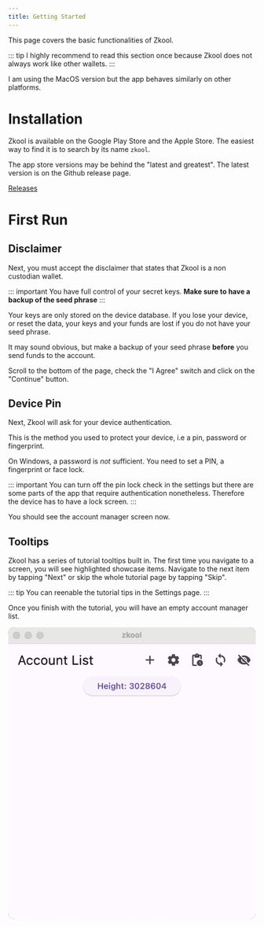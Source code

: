 ```yaml
---
title: Getting Started
---
```


This page covers the basic functionalities
of Zkool.

::: tip
I highly recommend to read this section once
because Zkool does not always work like other wallets.
:::

I am using the MacOS version but the app behaves
similarly on other platforms.

# Installation

Zkool is available on the Google Play Store and the Apple Store.
The easiest way to find it is to search by its name `zkool`.

The app store versions may be behind the "latest and greatest".
The latest version is on the Github release page.

[Releases](https://github.com/hhanh00/zkool2/releases)

# First Run

## Disclaimer

Next, you must accept the disclaimer that states
that Zkool is a non custodian wallet.

::: important
You have full control of your secret keys.
**Make sure to have a backup of the seed phrase**
:::

Your keys are only stored on the device database.
If you lose your device, or reset the data, your keys
and your funds are lost if you do not have your seed
phrase.

It may sound obvious, but make a backup of your
seed phrase **before** you send funds to the account.

Scroll to the bottom of the page, check the "I Agree"
switch and click on the "Continue" button.

## Device Pin

Next, Zkool will ask for your device authentication.

This is the method you used to protect your device, i.e
a pin, password or fingerprint.

On Windows, a password is *not* sufficient. You need
to set a PIN, a fingerprint or face lock.

::: important
You can turn off the pin lock check in the settings
but there are some parts of the app that require
authentication nonetheless. Therefore the device has to have
a lock screen.
:::

You should see the account manager screen now.

## Tooltips

Zkool has a series of tutorial tooltips built in.
The first time you navigate to a screen, you will
see highlighted showcase items. Navigate to the next
item by tapping "Next" or skip the whole tutorial page
by tapping "Skip".

::: tip
You can reenable the tutorial tips in the Settings page.
:::

Once you finish with the tutorial, you will have an empty
account manager list.

![Account Manager](images/01.account_mgr.png)


